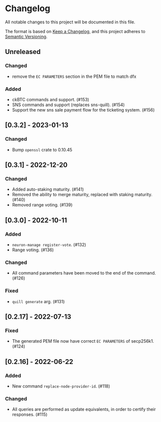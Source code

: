 # Changelog

All notable changes to this project will be documented in this file.

The format is based on [Keep a Changelog](https://keepachangelog.com/en/1.0.0/),
and this project adheres to [Semantic Versioning](https://semver.org/spec/v2.0.0.html).

## Unreleased

### Changed

- remove the `EC PARAMETERS` section in the PEM file to match dfx

### Added

- ckBTC commands and support. (#153)
- SNS commands and support (replaces sns-quill). (#154)
- Support the new sns sale payment flow for the ticketing system. (#156)

## [0.3.2] - 2023-01-13

### Changed
- Bump `openssl` crate to 0.10.45

## [0.3.1] - 2022-12-20

### Changed
- Added auto-staking maturity. (#141)
- Removed the ability to merge maturity, replaced with staking maturity. (#140)
- Removed range voting. (#139)

## [0.3.0] - 2022-10-11

### Added
- `neuron-manage register-vote`. (#132)
-  Range voting. (#136)
### Changed
- All command parameters have been moved to the end of the command. (#126)

### Fixed
- `quill generate` arg. (#131)

## [0.2.17] - 2022-07-13

### Fixed
- The generated PEM file now have correct `EC PARAMETERS` of secp256k1. (#124)

## [0.2.16] - 2022-06-22

### Added
- New command `replace-node-provider-id`. (#118)

### Changed
- All queries are performed as update equivalents, in order to certify their responses. (#115)
